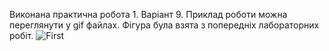 Виконана практична робота 1. Варіант 9. Приклад роботи можна переглянути у gif файлах. Фігура була взята з попередніх лабораторних робіт.
![First](https://github.com/KLyKir/KlyKir.github.io/assets/82658429/fed43575-b196-4dea-9e8b-6cc95235b84e)

